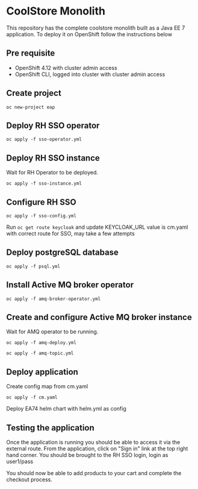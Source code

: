 # CoolStore Monolith

This repository has the complete coolstore monolith built as a Java EE 7 application. To deploy it on OpenShift follow the instructions below

## Pre requisite

* OpenShift 4.12 with cluster admin access
* OpenShift CLI, logged into cluster with cluster admin access

## Create project

`oc new-project eap`

## Deploy RH SSO operator

`oc apply -f sso-operator.yml`

## Deploy RH SSO instance

Wait for RH Operator to be deployed.

`oc apply -f sso-instance.yml`

## Configure RH SSO

`oc apply -f sso-config.yml`


Run `oc get route keycloak` and update KEYCLOAK_URL value is cm.yaml with correct route for SSO, may take a few attempts


## Deploy postgreSQL database

`oc apply -f psql.yml`

## Install Active MQ broker operator

`oc apply -f amq-broker-operator.yml`

## Create and configure Active MQ broker instance

Wait for AMQ operator to be running.

`oc apply -f amq-deploy.yml`

`oc apply -f amq-topic.yml`

## Deploy application

Create config map from cm.yaml

`oc apply -f cm.yaml`

Deploy EA74 helm chart with helm.yml as config

## Testing the application

Once the application is running you should be able to access it via the external route. From the application, click on "Sign in" link at the top right hand corner.  You should be brought to the RH SSO login, login as user1/pass

You should now be able to add products to your cart and complete the checkout process.

